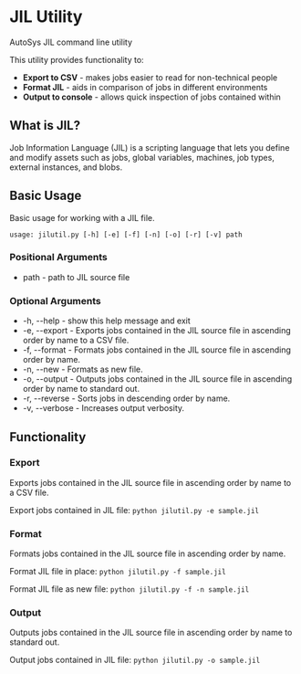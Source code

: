 # JIL Utility
AutoSys JIL command line utility

This utility provides functionality to:
* **Export to CSV** - makes jobs easier to read for non-technical people
* **Format JIL** - aids in comparison of jobs in different environments
* **Output to console** - allows quick inspection of jobs contained within

## What is JIL?
Job Information Language (JIL) is a scripting language that lets you define and modify assets such as jobs, global variables, machines, job types, external instances, and blobs.

## Basic Usage

Basic usage for working with a JIL file.

```usage: jilutil.py [-h] [-e] [-f] [-n] [-o] [-r] [-v] path```

### Positional Arguments
* path - path to JIL source file

### Optional Arguments
* -h, --help - show this help message and exit
* -e, --export - Exports jobs contained in the JIL source file in ascending order by name to a CSV file.
* -f, --format - Formats jobs contained in the JIL source file in ascending order by name.
* -n, --new - Formats as new file.
* -o, --output - Outputs jobs contained in the JIL source file in ascending order by name to standard out.
* -r, --reverse - Sorts jobs in descending order by name.
* -v, --verbose - Increases output verbosity.

## Functionality

### Export
Exports jobs contained in the JIL source file in ascending order by name to a CSV file.

Export jobs contained in JIL file:
```python jilutil.py -e sample.jil```

### Format
Formats jobs contained in the JIL source file in ascending order by name.

Format JIL file in place:
```python jilutil.py -f sample.jil```

Format JIL file as new file:
```python jilutil.py -f -n sample.jil```

### Output
Outputs jobs contained in the JIL source file in ascending order by name to standard out.

Output jobs contained in JIL file:
```python jilutil.py -o sample.jil```
